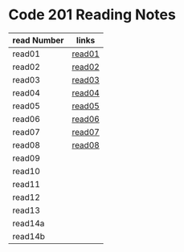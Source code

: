 # Code 201 Reading Notes

read Number | links
---------|------
read01 | [read01](read01)
read02 |[read02](read02)
read03 |[read03](read03)
read04 |[read04](read04)
read05 |[read05](read05)
read06 |[read06](read06)
read07 |[read07](read07)
read08 |[read08](read08)
read09 |
read10 |
read11 |
read12 |
read13 |
read14a |
read14b |